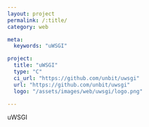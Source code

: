```yaml
---
layout: project
permalink: /:title/
category: web

meta:
  keywords: "uWSGI"

project:
  title: "uWSGI"
  type: "C"
  ci_url: "https://github.com/unbit/uwsgi"
  url: "https://github.com/unbit/uwsgi"
  logo: "/assets/images/web/uwsgi/logo.png"

---
```

<p>uWSGI</p>
